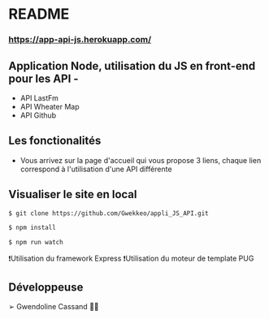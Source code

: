# README


### https://app-api-js.herokuapp.com/

## Application Node, utilisation du JS en front-end pour les API - 
- API LastFm 
- API Wheater Map 
- API Github

## Les fonctionalités

- Vous arrivez sur la page d'accueil qui vous propose 3 liens, chaque lien correspond à l'utilisation d'une API différente

## Visualiser le site en local
```sh
$ git clone https://github.com/Gwekkeo/appli_JS_API.git
```
```sh
$ npm install
```
```sh
$ npm run watch
```

❗️Utilisation du framework Express
❗️Utilisation du moteur de template PUG

## Développeuse

➢ Gwendoline Cassand 👩‍💻

